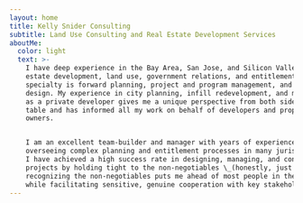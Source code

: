 ```yaml
---
layout: home
title: Kelly Snider Consulting
subtitle: Land Use Consulting and Real Estate Development Services
aboutMe:
  color: light
  text: >-
    I have deep experience in the Bay Area, San Jose, and Silicon Valley in real
    estate development, land use, government relations, and entitlements. My
    specialty is forward planning, project and program management, and site
    design. My experience in city planning, infill redevelopment, and many years
    as a private developer gives me a unique perspective from both sides of the
    table and has informed all my work on behalf of developers and property
    owners.


    I am an excellent team-builder and manager with years of experience
    overseeing complex planning and entitlement processes in many jurisdictions.
    I have achieved a high success rate in designing, managing, and constructing
    projects by holding tight to the non-negotiables \_(honestly, just
    recognizing the non-negotiables puts me ahead of most people in the room)\_
    while facilitating sensitive, genuine cooperation with key stakeholders.
---
```



